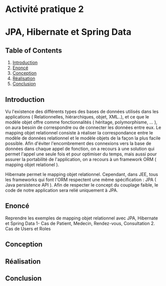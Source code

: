 # Activité pratique 2
# JPA, Hibernate et Spring Data

## Table of Contents
1. [Introduction](#Introduction)
2. [Enoncé](#Enoncé)
3. [Conception](#Conception)
4. [Réalisation](#Réalisation)
5. [Conclusion](#Conclusion)

## Introduction
Vu l'existence des différents types des bases de données utilisés dans les applications ( Relationnelles, hiérarchiques, objet, XML..), et ce que le modèle objet offre comme fonctionnalités ( héritage, polymorphisme, ... ), on aura besoin de correspondre ou de connecter les données entre eux.
Le mapping objet relationnel consiste à réaliser la correspondance entre le modèle de données relationnel et le modèle objets de la façon la plus facile possible.
Afin d'éviter l'encombrement des connexions vers la base de données dans chaque appel de fonction, on a recours à une solution qui permet l'appel une seule fois et pour optimiser du temps, mais aussi pour assurer la portabilité de l'application,
on a recours à un framework ORM ( mapping objet relationel ).

Hibernate permet le mapping objet relationnel. Cependant, dans JEE, tous les frameworks qui font l'ORM respectent une même spécification : JPA ( Java persistence API ).
Afin de respecter le concept du couplage faible, le code de notre application sera relié uniquement à JPA.

## Enoncé 
Reprendre les exemples de mapping objet relationnel avec JPA, Hibernate et Spring Data
1- Cas  de Patient, Medecin, Rendez-vous, Consultation
2. Cas de Users et Roles

## Conception

## Réalisation

## Conclusion
